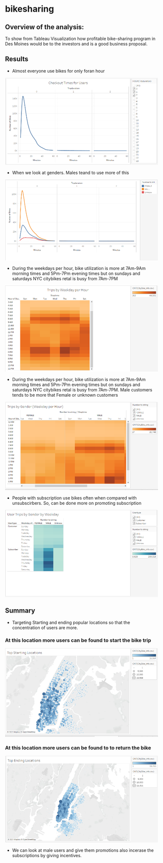 # bikesharing

## Overview of the analysis:

To show from Tableau Visualization how profitable bike-sharing program in Des Moines would be to the investors and is a good business proposal.

## Results

- Almost everyone use bikes for only foran hour 

![CU](https://github.com/maddalisushmitha/bikesharing/blob/main/images_for_readme/Checkout%20Times%20for%20Users.png)

- When we look at genders. Males teand to use more of this

![CUG](https://github.com/maddalisushmitha/bikesharing/blob/main/images_for_readme/Checkout%20Times%20by%20Gender.png)

- During the weekdays per hour, bike utilization is more at 7Am-9Am morning times and 5Pm-7Pm evening times but on sundays and saturdays NYC citybikes retal is busy from 7Am-7PM

![TWH](https://github.com/maddalisushmitha/bikesharing/blob/main/images_for_readme/Trips%20by%20Weekday%20per%20Hour.png)

- During the weekdays per hour, bike utilization is more at 7Am-9Am morning times and 5Pm-7Pm evening times but on sundays and saturdays NYC citybikes retal is busy from 7Am-7PM. Male customers tends to be more that Female or unknown customers

![TWHG](https://github.com/maddalisushmitha/bikesharing/blob/main/images_for_readme/Trips%20by%20Gender%20(Weekday%20per%20Hour).png)

- People with subscription  use bikes often when compared with unsubscirbers. So, can be done more on promoting subscription

![UTWG](https://github.com/maddalisushmitha/bikesharing/blob/main/images_for_readme/User%20Trips%20by%20Gender%20by%20Weekday.png)



## Summary

- Targeting Starting and ending popular locations so that the concentration of users are more.

### At this location more users can be found to start the bike trip

![S](https://github.com/maddalisushmitha/bikesharing/blob/main/images_for_readme/Top%20Starting%20Location.png)


### At this location more users can be found to to return the  bike 

![E](https://github.com/maddalisushmitha/bikesharing/blob/main/images_for_readme/Top%20Ending%20Locations.png)

- We can look at male users and give them promotions also incerase the subscriptions by giving incentives. 

